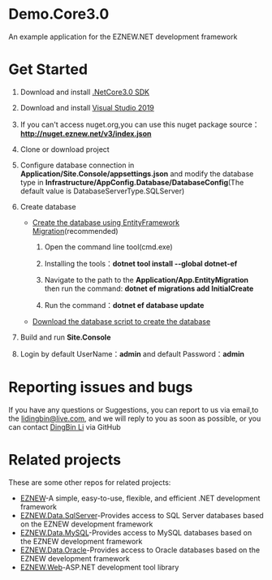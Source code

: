 # Demo.Core3.0

An example application for the EZNEW.NET development framework

# Get Started

1. Download and install [.NetCore3.0 SDK](https://dotnet.microsoft.com/download/dotnet-core/3.0)
2. Download and install [Visual Studio 2019](https://visualstudio.microsoft.com/zh-hans/downloads/)
3. If you can't access nuget.org,you can use this nuget package source：<b>http://nuget.eznew.net/v3/index.json</b>
4. Clone or download project
5. Configure database connection in <b>Application/Site.Console/appsettings.json</b> and modify the database type in <b>Infrastructure/AppConfig.Database/DatabaseConfig</b>(The default value is DatabaseServerType.SQLServer)
6. Create database
	* [Create the database using EntityFramework Migration](https://docs.microsoft.com/en-us/ef/core/managing-schemas/migrations/?tabs=dotnet-core-cli)(recommended)
	
		1. Open the command line tool(cmd.exe)
		
		2. Installing the tools：<b>dotnet tool install --global dotnet-ef</b>
		
		3. Navigate to the path to the <b>Application/App.EntityMigration</b> then run the command: <b>dotnet ef migrations add InitialCreate</b>
		
		4. Run the command：<b>dotnet ef database update</b>
		
	* [Download the database script to create the database](https://github.com/eznew-net/Demo.File/tree/master/DemoDataBase)
	
7. Build and run <b>Site.Console</b> 
8. Login by default UserName：<b>admin</b> and default Password：<b>admin</b>

# Reporting issues and bugs

If you have any questions or Suggestions, you can report to us via email,to the lidingbin@live.com, and we will reply to you as soon as possible, or you can contact [DingBin Li](https://github.com/lidingbin) via GitHub

# Related projects

These are some other repos for related projects:

  * [EZNEW](https://github.com/eznew-net/EZNEW)-A simple, easy-to-use, flexible, and efficient .NET development framework
  * [EZNEW.Data.SqlServer](https://github.com/eznew-net/EZNEW.Data.SqlServer)-Provides access to SQL Server databases based on the EZNEW development framework
  * [EZNEW.Data.MySQL](https://github.com/eznew-net/EZNEW.Data.MySQL)-Provides access to MySQL databases based on the EZNEW development framework
  * [EZNEW.Data.Oracle](https://github.com/eznew-net/EZNEW.Data.Oracle)-Provides access to Oracle databases based on the EZNEW development framework
  * [EZNEW.Web](https://github.com/eznew-net/EZNEW.Web)-ASP.NET development tool library
